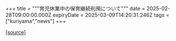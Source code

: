 +++
title = """育児休業中の保育継続利用について"""
date = 2025-02-28T09:00:00.000Z
expiryDate = 2025-03-09T14:20:31.246Z
tags = ["kuriyama","news"]
+++


[[source]](https://www.town.kuriyama.hokkaido.jp/soshiki/39/30432.html)

